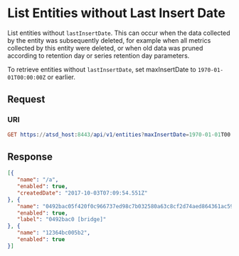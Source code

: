 # List Entities without Last Insert Date

List entities without `lastInsertDate`. This can occur when the data collected by the entity was subsequently deleted, for example when all metrics collected by this entity were deleted, or when old data was pruned according to retention day or series retention day parameters.

To retrieve entities without `lastInsertDate`, set maxInsertDate to `1970-01-01T00:00:00Z` or earlier.

## Request

### URI

```elm
GET https://atsd_host:8443/api/v1/entities?maxInsertDate=1970-01-01T00:00:00Z&limit3
```

## Response

```json
[{
   "name": "/a",
   "enabled": true,
   "createdDate": "2017-10-03T07:09:54.551Z"
}, {
   "name": "0492bac05f420f0c966737ed98c7b032580a63c8cf2d74aed864361ac5927295",
   "enabled": true,
   "label": "0492bac0 [bridge]"
}, {
   "name": "12364bc005b2",
   "enabled": true
}]
```
